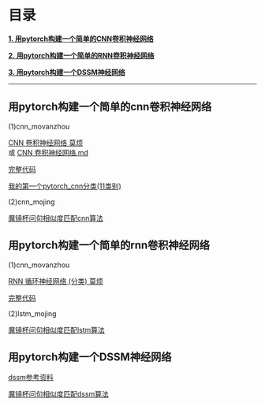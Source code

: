 # 目录

[**1. 用pytorch构建一个简单的CNN卷积神经网络**](#用pytorch构建一个简单的cnn卷积神经网络)

[**2. 用pytorch构建一个简单的RNN卷积神经网络**](#用pytorch构建一个简单的rnn卷积神经网络)

[**3. 用pytorch构建一个DSSM神经网络**](#用pytorch构建一个dssm神经网络)


---


## 用pytorch构建一个简单的cnn卷积神经网络

(1)cnn_movanzhou<br>

[CNN 卷积神经网络 莫烦](https://morvanzhou.github.io/tutorials/machine-learning/torch/4-01-CNN/) <br>
 或 
[CNN 卷积神经网络.md](cnn_morvanzhou/cnn_movanzhou.md)

[完整代码](cnn_morvanzhou/cnn_morvanzhou.py)

[我的第一个pytorch_cnn分类(11类别)](https://nbviewer.jupyter.org/github/binzhouchn/python_notes/blob/master/07.pytorch/2.pytorch%E8%BF%9B%E9%98%B6/cnn_movanzhou/%E6%88%91%E7%9A%84%E7%AC%AC%E4%B8%80%E4%B8%AApytorch_cnn%E5%88%86%E7%B1%BB%2811%E7%B1%BB%E5%88%AB%29.ipynb)

(2)cnn_mojing<br>

[魔镜杯问句相似度匹配cnn算法](https://nbviewer.jupyter.org/github/binzhouchn/python_notes/blob/master/07.pytorch/2.pytorch%E8%BF%9B%E9%98%B6/cnn_mojing/mojing3_conv1d.ipynb)

## 用pytorch构建一个简单的rnn卷积神经网络

(1)cnn_movanzhou<br>

[RNN 循环神经网络 (分类) 莫烦](https://morvanzhou.github.io/tutorials/machine-learning/torch/4-02-RNN-classification/)

[完整代码](lstm_morvanzhou/lstm_morvanzhou.py)

(2)lstm_mojing<br>

[魔镜杯问句相似度匹配lstm算法](https://nbviewer.jupyter.org/github/binzhouchn/python_notes/blob/master/07.pytorch/2.pytorch%E8%BF%9B%E9%98%B6/lstm_mojing/mojing_lstm.ipynb)

## 用pytorch构建一个DSSM神经网络

[dssm参考资料](https://github.com/nishnik/Deep-Semantic-Similarity-Model-PyTorch)

[魔镜杯问句相似度匹配dssm算法](https://nbviewer.jupyter.org/github/binzhouchn/python_notes/blob/master/07.pytorch/2.pytorch%E8%BF%9B%E9%98%B6/dssm_mojing/mojing_dssm.ipynb)